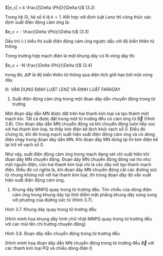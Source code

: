 $|e_c| = k \frac{|\Delta \Phi|}{\Delta t}$ (3.2)

Trong hệ SI, hệ số tỉ lệ $k = 1$.
Kết hợp với định luật Lenz thì công thức xác định suất điện động cảm ứng là:

$e_c = - \frac{\Delta \Phi}{\Delta t}$ (3.3)

Dấu trừ (-) biểu thị suất điện động cảm ứng ngược dấu với độ biến thiên từ thông.

Trong trường hợp mạch điện là một khung dây có N vòng dây thì

$e_c = -N \frac{\Delta \Phi}{\Delta t}$ (3.4)

trong đó, $\Delta \Phi$ là độ biến thiên từ thông qua diện tích giới hạn bởi một vòng dây.

III. VẬN DỤNG ĐỊNH LUẬT LENZ VÀ ĐỊNH LUẬT FARADAY

1. Suất điện động cảm ứng trong một đoạn dây dẫn chuyển động trong từ trường

Một đoạn dây dẫn MN được đặt trên hai thanh kim loại và tạo thành một mạch kín. Tất cả được đặt trong một từ trường đều có cảm ứng từ $\vec{B}$ (Hình 3.8). Cho đoạn dây dẫn MN chuyển động và khi chuyển động luôn tiếp xúc với hai thanh kim loại, ta thấy kim điện kế lệch khỏi vạch số 0. Điều đó chứng tỏ, khi đó trong mạch xuất hiện suất điện động cảm ứng và có dòng điện chạy trong đoạn dây dẫn MN. Khi đoạn dây MN dừng lại thì kim điện kế lại trở về vạch số 0.

Như vậy, suất điện động cảm ứng trong mạch đang xét chỉ xuất hiện khi đoạn dây MN chuyển động. Đoạn dây MN chuyển động đóng vai trò như một nguồn điện, còn hai thanh kim loại chỉ là các dây nối tạo thành mạch điện. Điều đó có nghĩa là, khi đoạn dây MN chuyển động cắt các đường sức từ nhưng không nối với hai thanh kim loại, thì trong đoạn dây đó vẫn xuất hiện suất điện động cảm ứng.

1. Khung dây MNPQ quay trong từ trường đều. Tìm chiều của dòng điện cảm ứng trong khung dây tại thời điểm mặt phẳng khung dây song song với phương của đường sức từ (Hình 3.7).

Hình 3.7. Khung dây quay trong từ trường đều

[Hình minh họa khung dây hình chữ nhật MNPQ quay trong từ trường đều với các mũi tên chỉ hướng chuyển động]

Hình 3.8. Đoạn dây dẫn chuyển động trong từ trường đều

[Hình minh họa đoạn dây dẫn MN chuyển động trong từ trường đều $\vec{B}$ với các thanh kim loại PQ và chiều dòng điện I]